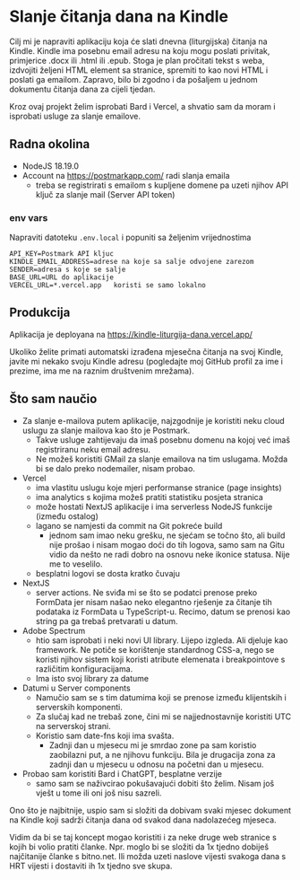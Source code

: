 # Slanje čitanja dana na Kindle


Cilj mi je napraviti aplikaciju koja će slati dnevna (liturgijska) čitanja na Kindle.
Kindle ima posebnu email adresu na koju mogu poslati privitak, primjerice .docx ili .html ili .epub.
Stoga je plan pročitati tekst s weba, izdvojiti željeni HTML element sa stranice, spremiti to kao novi HTML i poslati ga emailom.
Zapravo, bilo bi zgodno i da pošaljem u jednom dokumentu čitanja dana za cijeli tjedan.

Kroz ovaj projekt želim isprobati Bard i Vercel, a shvatio sam da moram i isprobati usluge za slanje emailove.

## Radna okolina

* NodeJS 18.19.0
* Account na https://postmarkapp.com/ radi slanja emaila
  * treba se registrirati s emailom s kupljene domene pa uzeti njihov API ključ za slanje mail (Server API token)

### env vars

Napraviti datoteku `.env.local` i popuniti sa željenim vrijednostima

```
API_KEY=Postmark API kljuc
KINDLE_EMAIL_ADDRESS=adrese na koje sa salje odvojene zarezom 
SENDER=adresa s koje se salje
BASE_URL=URL do aplikacije
VERCEL_URL=*.vercel.app   koristi se samo lokalno
```

## Produkcija

Aplikacija je deployana na https://kindle-liturgija-dana.vercel.app/

Ukoliko želite primati automatski izrađena mjesečna čitanja na svoj Kindle, 
javite mi nekako svoju Kindle adresu (pogledajte moj GitHub profil za ime i prezime, ima me na raznim društvenim mrežama).   

## Što sam naučio

* Za slanje e-mailova putem aplikacije, najzgodnije je koristiti neku cloud uslugu za slanje mailova kao što je Postmark.
  * Takve usluge zahtijevaju da imaš posebnu domenu na kojoj već imaš registriranu neku email adresu.
  * Ne možeš koristiti GMail za slanje emailova na tim uslugama. Možda bi se dalo preko nodemailer, nisam probao. 
* Vercel
  * ima vlastitu uslugu koje mjeri performanse stranice (page insights)
  * ima analytics s kojima možeš pratiti statistiku posjeta stranica
  * može hostati NextJS aplikacije i ima serverless NodeJS funkcije (između ostalog)
  * lagano se namjesti da commit na Git pokreće build
    * jednom sam imao neku grešku, ne sjećam se točno što, ali build nije prošao i nisam mogao doći do tih logova, 
        samo sam na Gitu vidio da nešto ne radi dobro na osnovu neke ikonice statusa. Nije me to veselilo. 
  * besplatni logovi se dosta kratko čuvaju
* NextJS
  * server actions. Ne sviđa mi se što se podatci prenose preko FormData jer nisam našao neko elegantno rješenje za
    čitanje tih podataka iz FormData u TypeScript-u. Recimo, datum se prenosi kao string pa ga trebaš pretvarati u datum.
* Adobe Spectrum
  * htio sam isprobati i neki novi UI library. Lijepo izgleda. Ali djeluje kao framework. 
    Ne potiče se korištenje standardnog CSS-a, nego se koristi njihov sistem koji koristi atribute elemenata
    i breakpointove s različitim konfiguracijama.
  * Ima isto svoj library za datume
* Datumi u Server components
  * Namučio sam se s tim datumima koji se prenose između klijentskih i serverskih komponenti.
  * Za slučaj kad ne trebaš zone, čini mi se najjednostavnije koristiti UTC na serverskoj strani.
  * Koristio sam date-fns koji ima svašta.
    * Zadnji dan u mjesecu mi je smrdao zone pa sam koristio zaobilazni put, a ne njihovu funkciju.
      Bila je drugacija zona za zadnji dan u mjesecu u odnosu na početni dan u mjesecu.
* Probao sam koristiti Bard i ChatGPT, besplatne verzije
  * samo sam se naživcirao pokušavajući dobiti što želim. Nisam još vješt u tome ili oni još nisu sazreli.

Ono što je najbitnije, uspio sam si složiti da dobivam svaki mjesec dokument na Kindle koji sadrži čitanja dana
od svakod dana nadolazećeg mjeseca. 

Vidim da bi se taj koncept mogao koristiti i za neke druge web stranice s kojih bi volio pratiti članke.
Npr. moglo bi se složiti da 1x tjedno dobiješ najčitanije članke s bitno.net.
Ili možda uzeti naslove vijesti svakoga dana s HRT vijesti i dostaviti ih 1x tjedno sve skupa.

